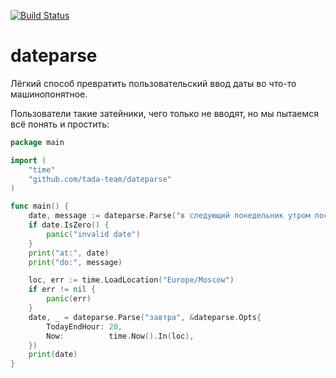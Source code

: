 [![Build Status](https://travis-ci.org/tada-team/dateparse.svg?branch=master)](https://travis-ci.org/tada-team/dateparse)

# dateparse

Лёгкий способ превратить пользовательский ввод даты во что-то машинопонятное.

Пользователи такие затейники, чего только не вводят, но мы пытаемся всё понять и простить:

```go
package main 

import (
    "time"
    "github.com/tada-team/dateparse"
)

func main() {
    date, message := dateparse.Parse("в следующий понедельник утром посмотреть код", nil)
    if date.IsZero() {
        panic("invalid date")
    }
    print("at:", date)
    print("do:", message)

    loc, err := time.LoadLocation("Europe/Moscow")
    if err != nil {
        panic(err)
    } 
    date, _ = dateparse.Parse("завтра", &dateparse.Opts{
        TodayEndHour: 20,
        Now:          time.Now().In(loc),
    })
    print(date)
}
```

